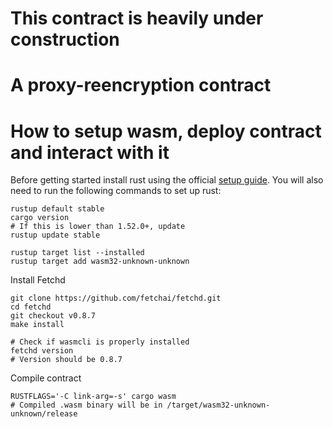 # This contract is heavily under construction

# A proxy-reencryption contract

# How to setup wasm, deploy contract and interact with it

Before getting started install rust using the official [setup guide](https://doc.rust-lang.org/book/ch01-01-installation.html). 
You will also need to run the following commands to set up rust:
```
rustup default stable
cargo version
# If this is lower than 1.52.0+, update
rustup update stable

rustup target list --installed
rustup target add wasm32-unknown-unknown
```

Install Fetchd
```
git clone https://github.com/fetchai/fetchd.git
cd fetchd
git checkout v0.8.7
make install

# Check if wasmcli is properly installed
fetchd version
# Version should be 0.8.7
```

Compile contract
```
RUSTFLAGS='-C link-arg=-s' cargo wasm
# Compiled .wasm binary will be in /target/wasm32-unknown-unknown/release
```


